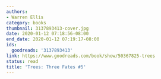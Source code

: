 ```yaml
---
authors:
- Warren Ellis
category: books
thumbnail: 3137893413-cover.jpg
date: 2020-01-12 07:18:56-08:00
end_date: 2020-01-12 07:19:17-08:00
ids:
  goodreads: '3137893413'
link: https://www.goodreads.com/book/show/50367825-trees
status: read
title: 'Trees: Three Fates #5'
---
```

